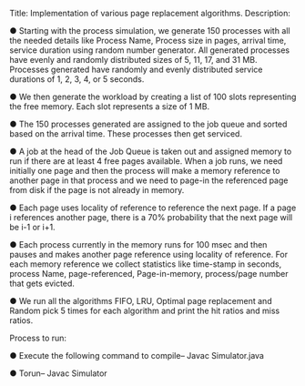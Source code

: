 Title: Implementation of various page replacement algorithms. Description:

● Starting with the process simulation, we generate 150 processes with all the needed details like Process Name, Process size in pages, arrival time, service duration using random number generator. All generated processes have evenly and randomly distributed sizes of 5, 11, 17, and 31 MB. Processes generated have randomly and evenly distributed service durations of 1, 2, 3, 4, or 5 seconds.

● We then generate the workload by creating a list of 100 slots representing the free memory. Each slot represents a size of 1 MB.

● The 150 processes generated are assigned to the job queue and sorted based on the arrival time. These processes then get serviced.

● A job at the head of the Job Queue is taken out and assigned memory to run if there are at least 4 free pages available. When a job runs, we need initially one page and then the process will make a memory reference to another page in that process and we need to page-in the referenced page from disk if the page is not already in memory.

● Each page uses locality of reference to reference the next page. If a page i references another page, there is a 70% probability that the next page will be i-1 or i+1.

● Each process currently in the memory runs for 100 msec and then pauses and makes another page reference using locality of reference. For each memory reference we collect statistics like time-stamp in seconds, process Name, page-referenced, Page-in-memory, process/page number that gets evicted.

● We run all the algorithms FIFO, LRU, Optimal page replacement and Random pick 5 times for each algorithm and print the hit ratios and miss ratios.

Process to run:

● Execute the following command to compile– Javac Simulator.java

● Torun–
Javac Simulator
